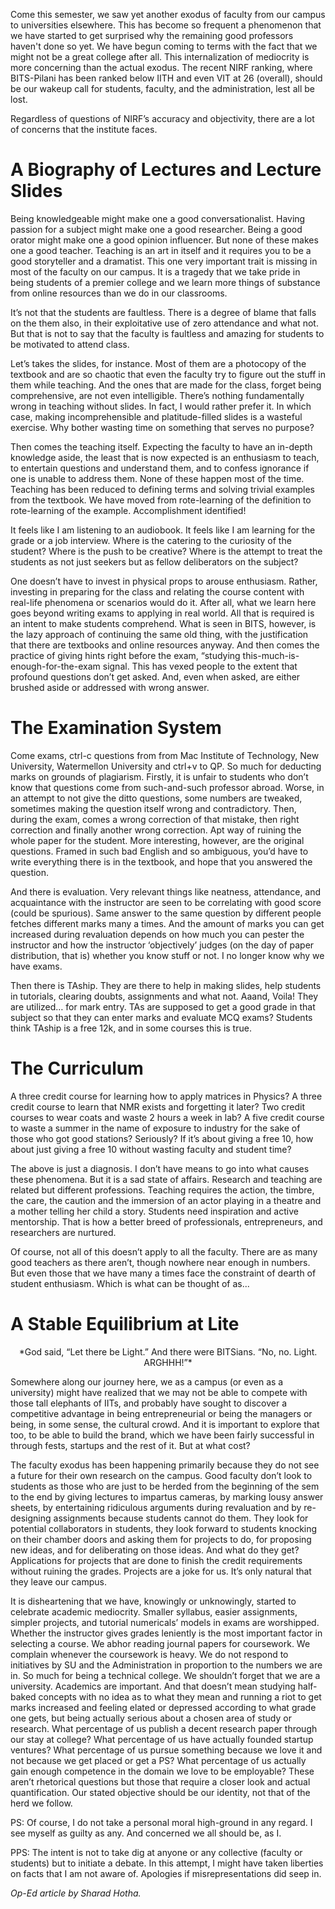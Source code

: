 <!-- TITLE: In the Name of Education -->
<!-- SUBTITLE: Published 6th May, 2018 -->

Come this semester, we saw yet another exodus of faculty from our campus to universities elsewhere. This has become so frequent a phenomenon that we have started to get surprised why the remaining good professors haven't done so yet. We have begun coming to terms with the fact that we might not be a great college after all. This internalization of mediocrity is more concerning than the actual exodus. The recent NIRF ranking, where BITS-Pilani has been ranked below IITH and even VIT at 26 (overall), should be our wakeup call for students, faculty, and the administration, lest all be lost.

Regardless of questions of NIRF’s accuracy and objectivity, there are a lot of concerns that the institute faces.

# A Biography of Lectures and Lecture Slides
Being knowledgeable might make one a good conversationalist. Having passion for a subject might make one a good researcher. Being a good orator might make one a good opinion influencer. But none of these makes one a good teacher. Teaching is an art in itself and it requires you to be a good storyteller and a dramatist. This one very important trait is missing in most of the faculty on our campus. It is a tragedy that we take pride in being students of a premier college and we learn more things of substance from online resources than we do in our classrooms.

It’s not that the students are faultless. There is a degree of blame that falls on the them also, in their exploitative use of zero attendance and what not. But that is not to say that the faculty is faultless and amazing for students to be motivated to attend class.

Let’s takes the slides, for instance. Most of them are a photocopy of the textbook and are so chaotic that even the faculty try to figure out the stuff in them while teaching. And the ones that are made for the class, forget being comprehensive, are not even intelligible. There’s nothing fundamentally wrong in teaching without slides. In fact, I would rather prefer it. In which case, making incomprehensible and platitude-filled slides is a wasteful exercise. Why bother wasting time on something that serves no purpose?

Then comes the teaching itself. Expecting the faculty to have an in-depth knowledge aside, the least that is now expected is an enthusiasm to teach, to entertain questions and understand them, and to confess ignorance if one is unable to address them. None of these happen most of the time. Teaching has been reduced to defining terms and solving trivial examples from the textbook. We have moved from rote-learning of the definition to rote-learning of the example. Accomplishment identified!

It feels like I am listening to an audiobook. It feels like I am learning for the grade or a job interview. Where is the catering to the curiosity of the student? Where is the push to be creative? Where is the attempt to treat the students as not just seekers but as fellow deliberators on the subject? 

One doesn’t have to invest in physical props to arouse enthusiasm. Rather, investing in preparing for the class and relating the course content with real-life phenomena or scenarios would do it. After all, what we learn here goes beyond writing exams to applying in real world. All that is required is an intent to make students comprehend. What is seen in BITS, however, is the lazy approach of continuing the same old thing, with the justification that there are textbooks and online resources anyway. And then comes the practice of giving hints right before the exam, “studying this-much-is-enough-for-the-exam signal. This has vexed people to the extent that profound questions don’t get asked. And, even when asked, are either brushed aside or addressed with wrong answer.

# The Examination System
Come exams, ctrl-c questions from from Mac Institute of Technology, New University, Watermellon University and ctrl+v to QP. So much for deducting marks on grounds of plagiarism. Firstly, it is unfair to students who don’t know that questions come from such-and-such professor abroad. Worse, in an attempt to not give the ditto questions, some numbers are tweaked, sometimes making the question itself wrong and contradictory. Then, during the exam, comes a wrong correction of that mistake, then right correction and finally another wrong correction. Apt way of ruining the whole paper for the student. More interesting, however, are the original questions. Framed in such bad English and so ambiguous, you’d have to write everything there is in the textbook, and hope that you answered the question. 

And there is evaluation. Very relevant things like neatness, attendance, and acquaintance with the instructor are seen to be correlating with good score (could be spurious). Same answer to the same question by different people fetches different marks many a times. And the amount of marks you can get increased during revaluation depends on how much you can pester the instructor and how the instructor ‘objectively’ judges (on the day of paper distribution, that is) whether you know stuff or not. I no longer know why we have exams.

Then there is TAship. They are there to help in making slides, help students in tutorials, clearing doubts, assignments and what not. Aaand, Voila! They are utilized… for mark entry. TAs are supposed to get a good grade in that subject so that they can enter marks and evaluate MCQ exams? Students think TAship is a free 12k, and in some courses this is true.

# The Curriculum
A three credit course for learning how to apply matrices in Physics? A three credit course to learn that NMR exists and forgetting it later? Two credit courses to wear coats and waste 2 hours a week in lab? A five credit course to waste a summer in the name of exposure to industry for the sake of those who got good stations? Seriously? If it’s about giving a free 10, how about just giving a free 10 without wasting faculty and student time? 

The above is just a diagnosis. I don’t have means to go into what causes these phenomena. But it is a sad state of affairs. Research and teaching are related but different professions. Teaching requires the action, the timbre, the care, the caution and the immersion of an actor playing in a theatre and a mother telling her child a story. Students need inspiration and active mentorship. That is how a better breed of professionals, entrepreneurs, and researchers are nurtured. 

Of course, not all of this doesn’t apply to all the faculty. There are as many good teachers as there aren’t, though nowhere near enough in numbers. But even those that we have many a times face the constraint of dearth of student enthusiasm. Which is what can be thought of as...

# A Stable Equilibrium at Lite

<center>
*God said, “Let there be Light.” And there were BITSians. “No, no. Light. ARGHHH!”*
</center>

Somewhere along our journey here, we as a campus (or even as a university) might have realized that we may not be able to compete with those tall elephants of IITs, and probably have sought to discover a competitive advantage in being entrepreneurial or being the managers or being, in some sense, the cultural crowd. And it is important to explore that too, to be able to build the brand, which we have been fairly successful in through fests, startups and the rest of it. But at what cost? 

The faculty exodus has been happening primarily because they do not see a future for their own research on the campus. Good faculty don’t look to students as those who are just to be herded from the beginning of the sem to the end by giving lectures to impartus cameras, by marking lousy answer sheets, by entertaining ridiculous arguments during revaluation and by re-designing assignments because students cannot do them. They look for potential collaborators in students, they look forward to students knocking on their chamber doors and asking them for projects to do, for proposing new ideas, and for deliberating on those ideas. And what do they get? Applications for projects that are done to finish the credit requirements without ruining the grades. Projects are a joke for us. It’s only natural that they leave our campus.

It is disheartening that we have, knowingly or unknowingly, started to celebrate academic mediocrity. Smaller syllabus, easier assignments, simpler projects, and tutorial numericals’ models in exams are worshipped. Whether the instructor gives grades leniently is the most important factor in selecting a course. We abhor reading journal papers for coursework. We complain whenever the coursework is heavy. We do not respond to initiatives by SU and the Administration in proportion to the numbers we are in. So much for being a technical college.
We shouldn’t forget that we are a university. Academics are important. And that doesn’t mean studying half-baked concepts with no idea as to what they mean and running a riot to get marks increased and feeling elated or depressed according to what grade one gets, but being actually serious about a chosen area of study or research. What percentage of us publish a decent research paper through our stay at college? What percentage of us have actually founded startup ventures? What percentage of us pursue something because we love it and not because we get placed or get a PS? What percentage of us actually gain enough competence in the domain we love to be employable? These aren’t rhetorical questions but those that require a closer look and actual quantification. Our stated objective should be our identity, not that of the herd we follow.

PS: Of course, I do not take a personal moral high-ground in any regard. I see myself as guilty as any. And concerned we all should be, as I.

PPS: The intent is not to take dig at anyone or any collective (faculty or students) but to initiate a debate. In this attempt, I might have taken liberties on facts that I am not aware of. Apologies if misrepresentations did seep in.

*Op-Ed article by Sharad Hotha.*